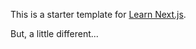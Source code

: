 This is a starter template for [Learn Next.js](https://nextjs.org/learn).

But, a little different... 